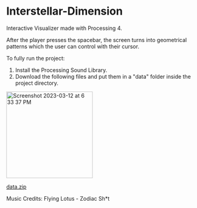 # Interstellar-Dimension
Interactive Visualizer made with Processing 4.

After the player presses the spacebar, the screen turns into geometrical patterns which the user can control with their cursor.

To fully run the project:

1. Install the Processing Sound Library.
2. Download the following files and put them in a "data" folder inside the project directory. 

<img width="227" alt="Screenshot 2023-03-12 at 6 33 37 PM" src="https://user-images.githubusercontent.com/113384816/224581286-f870275a-9165-422c-8f63-e39966d8b41a.png">

[data.zip](https://github.com/cyberkatrina/Interstellar-Dimension/files/10952413/data.zip)

Music Credits: Flying Lotus - Zodiac Sh*t
